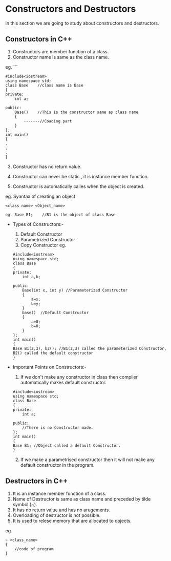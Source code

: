 
# Constructors and Destructors

In this section we are going to study about constructors and destructors.

## Constructors in C++
1. Constructors are member function of a class.
2. Constructor name is same as the class name.

eg. 
    ``` 
    
    #include<iostream>
    using namespace std;
    class Base    //class name is Base
    {
	private:
		int a;
		
	public:
		Base()    //This is the constructor same as class name
		{
			-------//Coading part
		}
    };
    int main()
    {
	.
    .
    .
    }
3. Constructor has no return value.

4. Constructor can never be static , it is instance member function.

5. Constructor is automatically calles when the object is created. 

eg. 
    Syantax of creating an object

    <class name> <Object_name>

    eg. Base B1;    //B1 is the object of class Base

* Types of Constructors:-
    
    1. Default Constructor
    2. Parametrized Constructor
    3. Copy Constructor
    eg. 
    ```
    #include<iostream>
    using namespace std;
    class Base
    {
	private:
		int a,b;
		
	public:
		Base(int x, int y) //Parameterized Constructor
		{
			a=x;
			b=y;
		}
		base()  //Default Constructor
		{
			a=0;
			b=0;
		}
    };
    int main()
    {
	Base B1(2,3), b2(); //B1(2,3) called the parameterized Constructor, B2() called the default constructor
    }

* Important Points on Constructors:-

    1. If we don't make any constructor in class then compiler automatically makes default constructor.
    ```
    #include<iostream>
    using namespace std;
    class Base
    {
	private:
		int a;
		
	public:
		//There is no Constructor made.
    };
    int main()
    {
	Base B1; //Object called a default Constructor.
    }
    
    ```
    2. If we make a parametrised constructor then it will not make any default constructor in the program.


## Destructors in C++

1. It is an instance member function of a class.
2. Name of Destructor is same as class name and preceded by tilde symbol (~).
3. It has no return value and has no arugements.
4. Overloading of destructor is not possible.
5. It is used to relese memory that are allocated to objects.

eg. 
    
```
~ <class_name>
{
    //code of program
}

